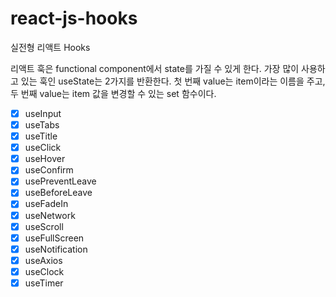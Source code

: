 # react-js-hooks
실전형 리액트 Hooks

리액트 훅은 functional component에서 state를 가질 수 있게 한다.
가장 많이 사용하고 있는 훅인 useState는 2가지를 반환한다.
첫 번째 value는 item이라는 이름을 주고, 두 번째 value는 item 값을 변경할 수 있는 set 함수이다.

- [X] useInput
- [X] useTabs
- [X] useTitle
- [X] useClick
- [X] useHover
- [X] useConfirm
- [X] usePreventLeave
- [X] useBeforeLeave
- [X] useFadeIn
- [X] useNetwork
- [X] useScroll
- [X] useFullScreen
- [X] useNotification
- [X] useAxios
- [X] useClock
- [X] useTimer